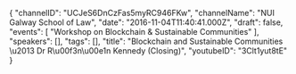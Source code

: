 {
    "channelID": "UCJeS6DnCzFas5myRC946FKw",
    "channelName": "NUI Galway School of Law",
    "date": "2016-11-04T11:40:41.000Z",
    "draft": false,
    "events": [
        "Workshop on Blockchain & Sustainable Communities"
    ],
    "speakers": [],
    "tags": [],
    "title": "Blockchain and Sustainable Communities \u2013 Dr R\u00f3n\u00e1n Kennedy (Closing)",
    "youtubeID": "3Clt1yut8tE"
}